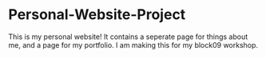 # Personal-Website-Project

This is my personal website! It contains a seperate page for things about me, and a page for my portfolio. I am making this for my block09 workshop.